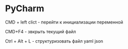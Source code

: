 # PyCharm #
CMD + left clict  - перейти к инициализации переменной

CMD+F4 - звкрыть текущий файл


Ctrl + Alt + L		- структуризовать файл yaml json

